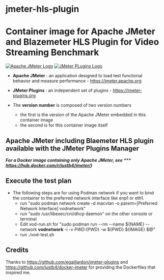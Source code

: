 # jmeter-hls-plugin

# Container image for **Apache JMeter** and **Blazemeter HLS Plugin** for Video Streaming Benchmark

[![Apache JMeter Logo](https://jmeter.apache.org/images/logo.svg)](https://jmeter.apache.org)
[![JMeter PLugins Logo](https://jmeter-plugins.org/img/site/logo.png)](https://jmeter-plugins.org)

* **Apache JMeter** : an application designed to load test functional behavior and measure performance - https://jmeter.apache.org

* **JMeter Plugins** : an independent set of plugins - https://jmeter-plugins.org


* The **version number** is composed of two version numbers
  * the first is the version of the Apache JMeter embedded in this container image
  * the second is for this container image itself

## Apache JMeter including Blaemeter HLS plugin available with the JMeter Plugins Manager


***For a Docker image containing only Apache JMeter, see *** https://hub.docker.com/r/justb4/jmeter/)***

## Execute the test plan
* The following steps are for using Podman network if you want to bind the container to the preferred network interface like enp1 or eth1.
  * run "sudo podman network create -d macvlan -o parent=\[Preferred Network Interface] vodnetwork"
  * run "sudo /usr/libexec/cni/dhcp daemon" on the other console or terminal
  * Edit vod-run.sh for 
    "sudo podman run --rm --name ${NAME} --network **vodnetwork** -i -v ${PWD}:${PWD} -w ${PWD} ${IMAGE} $@" 
  * run ./vod-test.sh

## Credits

Thanks to https://github.com/egaillardon/jmeter-plugins and https://github.com/justb4/docker-jmeter for providing
the Dockerfiles that inspired me.  
